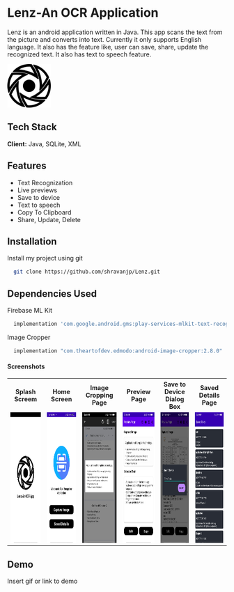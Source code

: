 # Lenz-An OCR Application

Lenz is an android application written in Java. This app scans the text from the picture and converts into text. Currently it only supports English language. It also has the feature like, user can save, share, update the recognized text. It also has text to speech feature.


<img src="https://github.com/shravanjp/Lenz/blob/master/app/src/main/res/drawable/lenz.png" width="100" height="100">


## Tech Stack

**Client:** Java, SQLite, XML


## Features

- Text Recognization
- Live previews
- Save to device
- Text to speech
- Copy To Clipboard
- Share, Update, Delete


## Installation

Install my project using git

```bash
  git clone https://github.com/shravanjp/Lenz.git
```

## Dependencies Used

Firebase ML Kit
```bash
  implementation 'com.google.android.gms:play-services-mlkit-text-recognition:16.2.0'
```

Image Cropper
```bash
  implementation "com.theartofdev.edmodo:android-image-cropper:2.8.0"
```
    
#### Screenshots

<table>
  <tr>
     <th style="text-align:center">Splash Screem</th>
     <th style="text-align:center">Home Screen</th>
     <th style="text-align:center">Image Cropping Page</th>
    <th style="text-align:center">Preview Page</th>
    <th style="text-align:center">Save to Device Dialog Box</th>
    <th style="text-align:center">Saved Details Page</th>
  </tr>
  <tr>
    <td><img src="https://github.com/shravanjp/Lenz/blob/master/app/src/main/res/drawable/spalshscreen.jpg" width="200" height="300"></td>
    <td><img src="https://github.com/shravanjp/Lenz/blob/master/app/src/main/res/drawable/homescreen.jpg" width="200" height="300"></td>
    <td><img src="https://github.com/shravanjp/Lenz/blob/master/app/src/main/res/drawable/cropimage.jpg" width="200" height="300"></td>
    <td><img src="https://github.com/shravanjp/Lenz/blob/master/app/src/main/res/drawable/previewpage.jpg" width="200" height="300"></td>
    <td><img src="https://github.com/shravanjp/Lenz/blob/master/app/src/main/res/drawable/savetodevice.jpg" width="200" height="300"></td>
    <td><img src="https://github.com/shravanjp/Lenz/blob/master/app/src/main/res/drawable/saveddetails.jpg" width="200" height="300"></td>
  </tr>
 </table>


## Demo

Insert gif or link to demo

